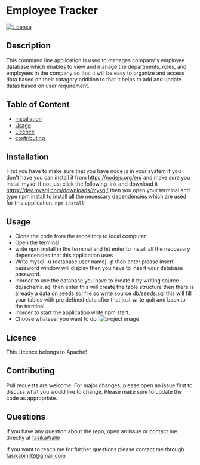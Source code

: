 
# Employee Tracker
[![License](https://img.shields.io/badge/License-Apache%202.0-yellow.svg)](https://opensource.org/licenses/Apache-2.0)
## Description

This command line application is used to manages company's employee database which enables to view and manage the departments, roles, and employees in the company so that it will be easy to organize and access data based on their catagory addition to that it helps to add and update datas based on user requirement. 
## Table of Content
* [Installation](#Installation)
* [Usage](#Usage)
* [Licence](#Licence)
* [contributing](#contributing)


## Installation
First you have to make sure that you have node js in your system if you don't have you can install it from https://nodejs.org/en/  and make sure you install mysql if not just click the following link and download it https://dev.mysql.com/downloads/mysql/ then you open your terminal and type npm install to install all the necessary dependencies which are used for this application.
```npm install```  
## Usage
- Clone the code from the repository to local computer
- Open the terminal
- write npm install in the terminal and hit enter to install all the neccesary dependencies that this application uses
- Write mysql -u (database user name) -p then enter please insert password window will display then you have to insert your database password.
- Inorder to use the database you have to create it by writing source db/schema.sql then enter this will create the table structure then there is already a data on seeds.sql file so write source db/seeds.sql this will fill your tables with pre defined data after that just write quit and back to the terminal.
- Inorder to start the application write npm start.
- Choose whatever you want to do.
![project image](./Assets/images/employee-tracker.png)


 ## Licence
This Licence belongs to Apache!

## Contributing
Pull requests are welcome. For major changes, please open an issue first to discuss what you would like to change. Please make sure to update the code as appropriate.

## Questions
If you have any question about the repo, open an issue or contact me directly at [fasikaWalle](https://github.com/fasikaWalle/)

If you want to reach me for further questions please contact me through fasikabini12@gmail.com
    